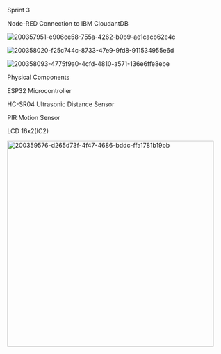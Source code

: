 Sprint 3

Node-RED Connection to IBM CloudantDB


![200357951-e906ce58-755a-4262-b0b9-ae1cacb62e4c](https://user-images.githubusercontent.com/88156136/200615589-0e257449-cc3b-474c-b105-ebd735838c9d.png)

![200358020-f25c744c-8733-47e9-9fd8-911534955e6d](https://user-images.githubusercontent.com/88156136/200615925-951d55f7-75fd-4d41-88a1-92d2f21b58cb.png)

![200358093-4775f9a0-4cfd-4810-a571-136e6ffe8ebe](https://user-images.githubusercontent.com/88156136/200615946-c55626ad-c6b3-4249-9cc0-85c3e0662234.png)

Physical Components

ESP32 Microcontroller

HC-SR04 Ultrasonic Distance Sensor

PIR Motion Sensor

LCD 16x2(IC2)

<img width="475" alt="200359576-d265d73f-4f47-4686-bddc-ffa1781b19bb" src="https://user-images.githubusercontent.com/88156136/200615963-c5425b08-1cf6-4499-adce-78d2ac4ef821.png">


